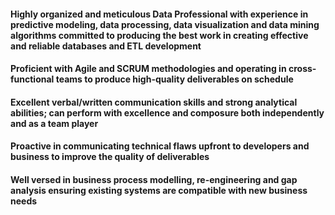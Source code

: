 #### Highly organized and meticulous Data Professional with experience in predictive modeling, data processing, data visualization and data mining algorithms committed to producing the best work in creating effective and reliable databases and ETL development
#### Proficient with Agile and SCRUM methodologies and operating in cross-functional teams to produce high-quality deliverables on schedule
#### Excellent verbal/written communication skills and strong analytical abilities; can perform with excellence and composure both independently and as a team player
#### Proactive in communicating technical flaws upfront to developers and business to improve the quality of deliverables
#### Well versed in business process modelling, re-engineering and gap analysis ensuring existing systems are compatible with new business needs
